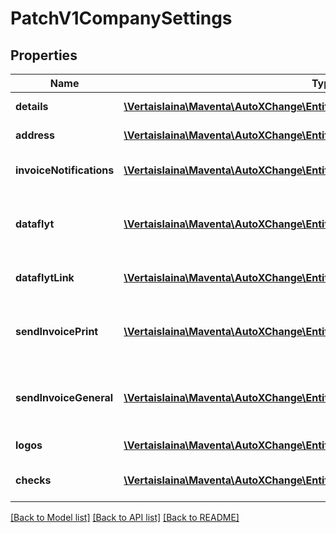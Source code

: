 # PatchV1CompanySettings

## Properties
Name | Type | Description | Notes
------------ | ------------- | ------------- | -------------
**details** | [**\Vertaislaina\Maventa\AutoXChange\Entity\CompanyDetails**](CompanyDetails.md) | Company details | 
**address** | [**\Vertaislaina\Maventa\AutoXChange\Entity\CompanyAddress**](CompanyAddress.md) | Company address | 
**invoiceNotifications** | [**\Vertaislaina\Maventa\AutoXChange\Entity\CompanyInvoiceNotifications**](CompanyInvoiceNotifications.md) | Company invoice notifications | 
**dataflyt** | [**\Vertaislaina\Maventa\AutoXChange\Entity\DataflytIn**](DataflytIn.md) | Dataflyt settings for the accounting office | 
**dataflytLink** | [**\Vertaislaina\Maventa\AutoXChange\Entity\DataflytLinkIn**](DataflytLinkIn.md) | Dataflyt settings for the farmer | 
**sendInvoicePrint** | [**\Vertaislaina\Maventa\AutoXChange\Entity\CompanySendInvoicePrintSettings**](CompanySendInvoicePrintSettings.md) | Company invoice sending print settings | [optional] 
**sendInvoiceGeneral** | [**\Vertaislaina\Maventa\AutoXChange\Entity\CompanySendInvoiceGeneralSettings**](CompanySendInvoiceGeneralSettings.md) | Company invoice sending general settings | [optional] 
**logos** | [**\Vertaislaina\Maventa\AutoXChange\Entity\CompanyLogos**](CompanyLogos.md) | Company logos | [optional] 
**checks** | [**\Vertaislaina\Maventa\AutoXChange\Entity\CompanyChecks**](CompanyChecks.md) | Checks to be executed | [optional] 

[[Back to Model list]](../README.md#documentation-for-models) [[Back to API list]](../README.md#documentation-for-api-endpoints) [[Back to README]](../README.md)


